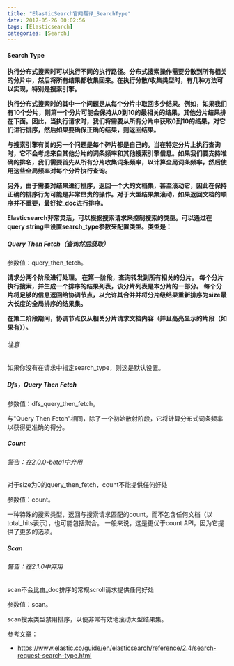 ```yaml
---
title: "ElasticSearch官网翻译_SearchType"
date: 2017-05-26 00:02:56
tags: [Elasticsearch]
categories: [Search]
---
```


#### Search Type

<b>
执行分布式搜索时可以执行不同的执行路径。分布式搜索操作需要分散到所有相关的分片中，然后将所有结果都收集回来。在执行分散/收集类型时，有几种方法可以实现，特别是搜索引擎。

执行分布式搜索时的其中一个问题是从每个分片中取回多少结果。例如，如果我们有10个分片，则第一个分片可能会保持从0到10的最相关的结果，其他分片结果排在下面。因此，当执行请求时，我们将需要从所有分片中获取0到10的结果，对它们进行排序，然后如果要确保正确的结果，则返回结果。

与搜索引擎有关的另一个问题是每个碎片都是自己的。当在特定分片上执行查询时，它不会考虑来自其他分片的词条频率和其他搜索引擎信息。如果我们要支持准确的排名，我们需要首先从所有分片收集词条频率，以计算全局词条频率，然后使用这些全局频率对每个分片执行查询。

另外，由于需要对结果进行排序，返回一个大的文档集，甚至滚动它，因此在保持正确的排序行为可能是非常昂贵的操作。对于大型结果集滚动，如果返回文档的顺序并不重要，最好按_doc进行排序。

Elasticsearch非常灵活，可以根据搜索请求来控制搜索的类型。可以通过在query string中设置search_type参数来配置类型。类型是：
</b>

##### Query Then Fetch（查询然后获取）

参数值：query_then_fetch。

<b>
请求分两个阶段进行处理。 在第一阶段，查询转发到所有相关的分片。 每个分片执行搜索，并生成一个排序的结果列表，该分片列表是本分片的一部分。 每个分片将足够的信息返回给协调节点，以允许其合并并将分片级结果重新排序为size最大长度的全局排序的结果集。

在第二阶段期间，协调节点仅从相关分片请求文档内容（并且高亮显示的片段（如果有））。
</b>

###### 注意

如果你没有在请求中指定search_type，则这是默认设置。

##### Dfs，Query Then Fetch

参数值：dfs_query_then_fetch。

与"Query Then Fetch"相同，除了一个初始散射阶段，它将计算分布式词条频率以获得更准确的得分。

##### Count

###### 警告：在2.0.0-beta1中弃用

对于size为0的query_then_fetch，count不能提供任何好处

参数值：count。

一种特殊的搜索类型，返回与搜索请求匹配的count，而不包含任何文档（以total_hits表示），也可能包括聚合。 一般来说，这是更优于count API，因为它提供了更多的选项。

##### Scan

###### 警告：在2.1.0中弃用

scan不会比由_doc排序的常规scroll请求提供任何好处

参数值：scan。

scan搜索类型禁用排序，以便非常有效地滚动大型结果集。

参考文章：

- https://www.elastic.co/guide/en/elasticsearch/reference/2.4/search-request-search-type.html

